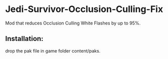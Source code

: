# Jedi-Survivor-Occlusion-Culling-Fix
Mod that reduces Occlusion Culling White Flashes by up to 95%.


## Installation:
drop the pak file in game folder content/paks.
